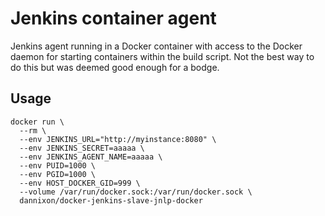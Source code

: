 # Jenkins container agent

Jenkins agent running in a Docker container with access to the Docker daemon for starting containers within the build script.
Not the best way to do this but was deemed good enough for a bodge.

## Usage

```
docker run \
  --rm \
  --env JENKINS_URL="http://myinstance:8080" \
  --env JENKINS_SECRET=aaaaa \
  --env JENKINS_AGENT_NAME=aaaaa \
  --env PUID=1000 \
  --env PGID=1000 \
  --env HOST_DOCKER_GID=999 \
  --volume /var/run/docker.sock:/var/run/docker.sock \
  dannixon/docker-jenkins-slave-jnlp-docker
```
